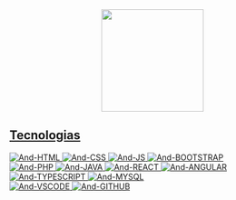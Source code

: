 
<div align="center">
  <a href="https://github.com/AndreCordeir0">
  <img height="180em" src="https://github-readme-stats.vercel.app/api/top-langs/?username=AndreCordeir0&layout=compact&langs_count=7&theme=tokyonight&title_color=ffffff&text_color=ffffff"/>
</div>
  
## Tecnologias
<div>
  <img alt="And-HTML" src="https://img.shields.io/badge/HTML5-E34F26?style=for-the-badge&logo=html5&logoColor=white">
  <img alt="And-CSS" src="https://img.shields.io/badge/CSS3-1572B6?style=for-the-badge&logo=css3&logoColor=white">
  <img alt="And-JS" src="https://img.shields.io/badge/JavaScript-323330?style=for-the-badge&logo=javascript&logoColor=F7DF1E">
  <img alt="And-BOOTSTRAP" src="https://img.shields.io/badge/Bootstrap-563D7C?style=for-the-badge&logo=bootstrap&logoColor=white"><br>
  <img alt="And-PHP" src="https://img.shields.io/badge/PHP-777BB4?style=for-the-badge&logo=php&logoColor=white">
  <img alt="And-JAVA" src="https://img.shields.io/badge/Java-ED8B00?style=for-the-badge&logo=java&logoColor=white">
  <img alt="And-REACT" src="https://img.shields.io/badge/React-20232A?style=for-the-badge&logo=react&logoColor=61DAFB">
  <img alt="And-ANGULAR" src="https://img.shields.io/badge/Angular-DD0031?style=for-the-badge&logo=angular&logoColor=white">
  <img alt="And-TYPESCRIPT" src="https://img.shields.io/badge/TypeScript-007ACC?style=for-the-badge&logo=typescript&logoColor=white">
  <img alt="And-MYSQL" src="https://img.shields.io/badge/MySQL-005C84?style=for-the-badge&logo=mysql&logoColor=white"><br>
  <img alt="And-VSCODE" src="https://img.shields.io/badge/Visual_Studio_Code-0078D4?style=for-the-badge&logo=visual%20studio%20code&logoColor=white">
  <img alt="And-GITHUB" src="https://img.shields.io/badge/GitHub-100000?style=for-the-badge&logo=github&logoColor=white">
